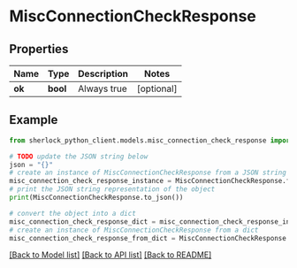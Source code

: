 # MiscConnectionCheckResponse


## Properties

Name | Type | Description | Notes
------------ | ------------- | ------------- | -------------
**ok** | **bool** | Always true | [optional] 

## Example

```python
from sherlock_python_client.models.misc_connection_check_response import MiscConnectionCheckResponse

# TODO update the JSON string below
json = "{}"
# create an instance of MiscConnectionCheckResponse from a JSON string
misc_connection_check_response_instance = MiscConnectionCheckResponse.from_json(json)
# print the JSON string representation of the object
print(MiscConnectionCheckResponse.to_json())

# convert the object into a dict
misc_connection_check_response_dict = misc_connection_check_response_instance.to_dict()
# create an instance of MiscConnectionCheckResponse from a dict
misc_connection_check_response_from_dict = MiscConnectionCheckResponse.from_dict(misc_connection_check_response_dict)
```
[[Back to Model list]](../README.md#documentation-for-models) [[Back to API list]](../README.md#documentation-for-api-endpoints) [[Back to README]](../README.md)


